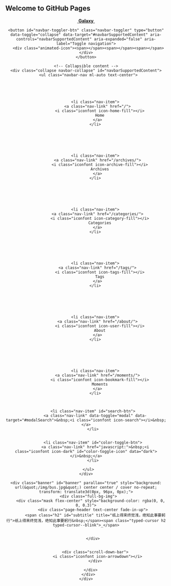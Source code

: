 ## Welcome to GitHub Pages
<body>
  <header style="height: 100vh;">
    <nav id="navbar" class="navbar fixed-top navbar-expand-lg scrolling-navbar top-nav-collapse">
  <div class="container">
    <a class="navbar-brand" href="/">&nbsp;<strong>Galaxy</strong>&nbsp;</a>

    <button id="navbar-toggler-btn" class="navbar-toggler" type="button" data-toggle="collapse" data-target="#navbarSupportedContent" aria-controls="navbarSupportedContent" aria-expanded="false" aria-label="Toggle navigation">
      <div class="animated-icon"><span></span><span></span><span></span></div>
    </button>

    <!-- Collapsible content -->
    <div class="collapse navbar-collapse" id="navbarSupportedContent">
      <ul class="navbar-nav ml-auto text-center">
        
          
          
          
          
            <li class="nav-item">
              <a class="nav-link" href="/">
                <i class="iconfont icon-home-fill"></i>
                Home
              </a>
            </li>
          
        
          
          
          
          
            <li class="nav-item">
              <a class="nav-link" href="/archives/">
                <i class="iconfont icon-archive-fill"></i>
                Archives
              </a>
            </li>
          
        
          
          
          
          
            <li class="nav-item">
              <a class="nav-link" href="/categories/">
                <i class="iconfont icon-category-fill"></i>
                Categories
              </a>
            </li>
          
        
          
          
          
          
            <li class="nav-item">
              <a class="nav-link" href="/tags/">
                <i class="iconfont icon-tags-fill"></i>
                Tags
              </a>
            </li>
          
        
          
          
          
          
            <li class="nav-item">
              <a class="nav-link" href="/about/">
                <i class="iconfont icon-user-fill"></i>
                About
              </a>
            </li>
          
        
          
          
          
          
            <li class="nav-item">
              <a class="nav-link" href="/moments/">
                <i class="iconfont icon-bookmark-fill"></i>
                Moments
              </a>
            </li>
          
        
        
          <li class="nav-item" id="search-btn">
            <a class="nav-link" data-toggle="modal" data-target="#modalSearch">&nbsp;<i class="iconfont icon-search"></i>&nbsp;</a>
          </li>
        
        
          <li class="nav-item" id="color-toggle-btn">
            <a class="nav-link" href="javascript:">&nbsp;<i class="iconfont icon-dark" id="color-toggle-icon" data="dark"></i>&nbsp;</a>
          </li>
        
      </ul>
    </div>
  </div>
</nav>

    <div class="banner" id="banner" parallax="true" style="background: url(&quot;/img/bus.jpg&quot;) center center / cover no-repeat; transform: translate3d(0px, 96px, 0px);">
      <div class="full-bg-img">
        <div class="mask flex-center" style="background-color: rgba(0, 0, 0, 0.3)">
          <div class="page-header text-center fade-in-up">
            <span class="h2" id="subtitle" title="纸上得来终觉浅，绝知此事要躬行">纸上得来终觉浅，绝知此事要躬行&nbsp;</span><span class="typed-cursor h2 typed-cursor--blink">_</span>

            
          </div>

          
            <div class="scroll-down-bar">
              <i class="iconfont icon-arrowdown"></i>
            </div>
          
        </div>
      </div>
    </div>
  </header>

  <main>
    
      <div class="container nopadding-x-md">
        <div class="py-5" id="board" style="margin-top:0">
          
          <div class="container">
            <div class="row">
              <div class="col-12 col-md-10 m-auto">
                


  <div class="row mx-auto index-card">
    
    
    <article class="col-12 col-md-12 mx-auto index-info">
      <h1 class="index-header">
        
        <a href="/2019/12/10/signal-processing/particle%20filter/">Particle Filter</a>
      </h1>

      <p class="index-excerpt">
        <a href="/2019/12/10/signal-processing/particle%20filter/">
          
          
            
          
          今天我们来讲一下粒子滤波算法，这也是我在学习过程中的一个笔记，由于有很多的个人理解，有不对的地方欢迎大家批评指正。
        </a>
      </p>

      <div class="index-btm post-metas">
        
          <div class="post-meta mr-3">
            <i class="iconfont icon-date"></i>
            <time datetime="2019-12-10 19:37" pubdate="">
              2019-12-10
            </time>
          </div>
        
        
          <div class="post-meta mr-3">
            <i class="iconfont icon-category"></i>
            
              <a href="/categories/Signal-Processing/">Signal Processing</a>
            
          </div>
        
        
          <div class="post-meta">
            <i class="iconfont icon-tags"></i>
            
              <a href="/tags/%E6%BB%A4%E6%B3%A2%E7%AE%97%E6%B3%95/">滤波算法</a>
            
              <a href="/tags/%E7%B2%92%E5%AD%90%E6%BB%A4%E6%B3%A2/">粒子滤波</a>
            
          </div>
        
      </div>
    </article>
  </div>

  <div class="row mx-auto index-card">
    
    
    <article class="col-12 col-md-12 mx-auto index-info">
      <h1 class="index-header">
        
        <a href="/2019/11/09/hello-world/">Hello World</a>
      </h1>

      <p class="index-excerpt">
        <a href="/2019/11/09/hello-world/">
          
          
            
          
          Welcome to Hexo! This is your very first post. Check documentation for more info. If you get any problems when using Hexo, you can find the answer in troubleshooting or you can ask me on GitHub.
Quick
        </a>
      </p>

      <div class="index-btm post-metas">
        
          <div class="post-meta mr-3">
            <i class="iconfont icon-date"></i>
            <time datetime="2019-11-09 17:12" pubdate="">
              2019-11-09
            </time>
          </div>
        
        
        
      </div>
    </article>
  </div>

  <div class="row mx-auto index-card">
    
    
    <article class="col-12 col-md-12 mx-auto index-info">
      <h1 class="index-header">
        
        <a href="/2003/06/04/software/mathematica/">Mathematica激活</a>
      </h1>

      <p class="index-excerpt">
        <a href="/2003/06/04/software/mathematica/">
          
          
            
          
          Mathematica激活方法：安装好之后启动软件，选择其他方式激活 &gt;&gt; 手动激活 &gt;&gt; 输入激活密钥和密码。
根据 Math ID 生成激活密钥和密码的链接，Math ID 在需要输入激活密钥和密码的那里可以看到。

        </a>
      </p>

      <div class="index-btm post-metas">
        
          <div class="post-meta mr-3">
            <i class="iconfont icon-date"></i>
            <time datetime="2003-06-04 09:45" pubdate="">
              2003-06-04
            </time>
          </div>
        
        
          <div class="post-meta mr-3">
            <i class="iconfont icon-category"></i>
            
              <a href="/categories/Software/">Software</a>
            
          </div>
        
        
          <div class="post-meta">
            <i class="iconfont icon-tags"></i>
            
              <a href="/tags/Mathematica/">Mathematica</a>
            
          </div>
        
      </div>
    </article>
  </div>

  <div class="row mx-auto index-card">
    
    
    <article class="col-12 col-md-12 mx-auto index-info">
      <h1 class="index-header">
        
        <a href="/2002/08/05/software/acrobat/">Adobe Acrobat Pro DC更新后提示登录激活问题</a>
      </h1>

      <p class="index-excerpt">
        <a href="/2002/08/05/software/acrobat/">
          
          
            
          
          Adobe Acrobat Pro DC 更新之后不能直接用 AMTEmu v0.9.2 激活了。
不过只需要修改以下注册表再重新激活就可以了。
通过 win+R 输入 regedit 打开注册表，在以下位置处
1[HKEY_LOCAL_MACHINE\SOFTWARE\WOW6432Node\Adobe\Adobe Acrobat\DC\Activation] 
创建一个 DWORD(32位) 
        </a>
      </p>

      <div class="index-btm post-metas">
        
          <div class="post-meta mr-3">
            <i class="iconfont icon-date"></i>
            <time datetime="2002-08-05 20:17" pubdate="">
              2002-08-05
            </time>
          </div>
        
        
          <div class="post-meta mr-3">
            <i class="iconfont icon-category"></i>
            
              <a href="/categories/Software/">Software</a>
            
          </div>
        
        
          <div class="post-meta">
            <i class="iconfont icon-tags"></i>
            
              <a href="/tags/Adobe/">Adobe</a>
            
          </div>
        
      </div>
    </article>
  </div>



  <nav aria-label="navigation">
    <span class="pagination" id="pagination">
      <a class="extend prev" rel="prev" href="https://glooow1024.github.io/page/9/#board"><i class="iconfont icon-arrowleft"></i></a><a class="page-number" href="https://glooow1024.github.io/#board">1</a><span class="space">…</span><a class="page-number" href="https://glooow1024.github.io/page/8/#board">8</a><a class="page-number" href="https://glooow1024.github.io/page/9/#board">9</a><span class="page-number current">10</span>
    </span>
  </nav>
  
  <script>
    for (ele of document.getElementById("pagination").getElementsByTagName("a")) {
      ele.href += '#board';
    }
  </script>



              </div>
            </div>
          </div>
        </div>
      </div>
    

    
      <a id="scroll-top-button" href="#" role="button" style="bottom: 20px; right: 20.6666px;">
        <i class="iconfont icon-arrowup" aria-hidden="true"></i>
      </a>
    

    
      <div class="modal fade" id="modalSearch" tabindex="-1" role="dialog" aria-labelledby="ModalLabel" aria-hidden="true">
  <div class="modal-dialog modal-dialog-scrollable modal-lg" role="document">
    <div class="modal-content">
      <div class="modal-header text-center">
        <h4 class="modal-title w-100 font-weight-bold">Search</h4>
        <button type="button" id="local-search-close" class="close" data-dismiss="modal" aria-label="Close">
          <span aria-hidden="true">×</span>
        </button>
      </div>
      <div class="modal-body mx-3">
        <div class="md-form mb-5">
          <input type="text" id="local-search-input" class="form-control validate">
          <label data-error="x" data-success="v" for="local-search-input">keyword</label>
        </div>
        <div class="list-group" id="local-search-result"></div>
      </div>
    </div>
  </div>
</div>
    

    
  </main>

  <footer class="text-center mt-5 py-3">
  <div class="footer-content">
     <a href="https://hexo.io" target="_blank" rel="nofollow noopener"><span>Hexo</span></a> <i class="iconfont icon-love"></i> <a href="https://github.com/fluid-dev/hexo-theme-fluid" target="_blank" rel="nofollow noopener"><span>Fluid</span></a> 
  </div>
  
  <div class="statistics">
    
    

    
      
        <!-- 不蒜子统计PV -->
        <span id="busuanzi_container_site_pv" style="display: inline;">
            总访问量 
            <span id="busuanzi_value_site_pv">22355</span>
             次
          </span>
      
      
        <!-- 不蒜子统计UV -->
        <span id="busuanzi_container_site_uv" style="display: inline;">
            总访客数 
            <span id="busuanzi_value_site_uv">8650</span>
             人
          </span>
      
    
  </div>


  

  
</footer>

<!-- SCRIPTS -->

  <script src="https://cdn.jsdelivr.net/npm/nprogress@0.2.0/nprogress.min.js"></script>
  <link rel="stylesheet" href="https://cdn.jsdelivr.net/npm/nprogress@0.2.0/nprogress.min.css">

  <script>
    NProgress.configure({"showSpinner":false,"trickleSpeed":100})
    NProgress.start()
    window.addEventListener('load', function() {
      NProgress.done();
    })
  </script>


<script src="https://cdn.jsdelivr.net/npm/jquery@3.5.1/dist/jquery.min.js"></script>
<script src="https://cdn.jsdelivr.net/npm/bootstrap@4.5.3/dist/js/bootstrap.min.js"></script>
<script src="/js/debouncer.js"></script>
<script src="/js/events.js"></script>
<script src="/js/plugins.js"></script>

<!-- Plugins -->


  
    <script src="/js/lazyload.js"></script>
  



  









  <script defer="" src="https://cdn.jsdelivr.net/npm/clipboard@2.0.6/dist/clipboard.min.js"></script>



  <script defer="" src="https://busuanzi.ibruce.info/busuanzi/2.3/busuanzi.pure.mini.js"></script>




  <script src="https://cdn.jsdelivr.net/npm/typed.js@2.0.11/lib/typed.min.js"></script>
  <script>
    (function (window, document) {
      var typing = Fluid.plugins.typing;
      var title = document.getElementById('subtitle').title;
      
      typing(title)
      
    })(window, document);
  </script><style type="text/css" data-typed-js-css="true">
        .typed-cursor{
          opacity: 1;
        }
        .typed-cursor.typed-cursor--blink{
          animation: typedjsBlink 0.7s infinite;
          -webkit-animation: typedjsBlink 0.7s infinite;
                  animation: typedjsBlink 0.7s infinite;
        }
        @keyframes typedjsBlink{
          50% { opacity: 0.0; }
        }
        @-webkit-keyframes typedjsBlink{
          0% { opacity: 1; }
          50% { opacity: 0.0; }
          100% { opacity: 1; }
        }
      </style>



  <script src="/js/local-search.js"></script>
  <script>
    (function () {
      var path = "/local-search.xml";
      var inputArea = document.querySelector("#local-search-input");
      inputArea.onclick = function () {
        searchFunc(path, 'local-search-input', 'local-search-result');
        this.onclick = null
      }
    })()
  </script>















<!-- 主题的启动项 保持在最底部 -->
<script src="/js/boot.js"></script>





</body>
